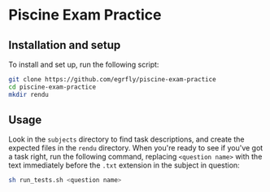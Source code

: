 # Piscine Exam Practice

## Installation and setup
To install and set up, run the following script:
```bash
git clone https://github.com/egrfly/piscine-exam-practice
cd piscine-exam-practice
mkdir rendu
```

## Usage
Look in the `subjects` directory to find task descriptions, and create the expected files in the `rendu` directory. When you're ready to see if you've got a task right, run the following command, replacing `<question name>` with the text immediately before the `.txt` extension in the subject in question:
```bash
sh run_tests.sh <question name>
```

